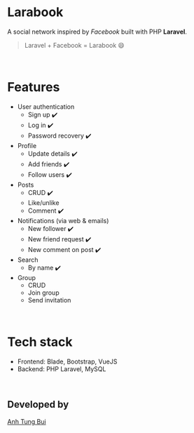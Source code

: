 # Larabook

A social network inspired by _Facebook_ built with PHP **Laravel**.

> Laravel + Facebook = Larabook 😄

<br />

# Features

-   User authentication
    -   Sign up ✔️
    -   Log in ✔️
    -   Password recovery ✔️
-   Profile
    -   Update details ✔️
    -   Add friends ✔️
    -   Follow users ✔️
-   Posts
    -   CRUD ✔️
    -   Like/unlike
    -   Comment ✔️
-   Notifications (via web & emails)
    -   New follower ✔️
    -   New friend request ✔️
    -   New comment on post ✔️
-   Search
    -   By name ✔️
-   Group
    -   CRUD
    -   Join group
    -   Send invitation

<br />

# Tech stack

-   Frontend: Blade, Bootstrap, VueJS
-   Backend: PHP Laravel, MySQL

<br />

## Developed by

[Anh Tung Bui](https://github.com/anhtungbui)
